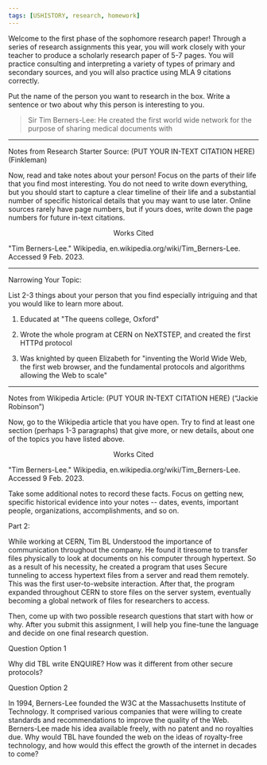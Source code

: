 ```yaml
---
tags: [USHISTORY, research, homework]
---
```


Welcome to the first phase of the sophomore research paper! Through a series of research assignments this year, you will work closely with your teacher to produce a scholarly research paper of 5-7 pages. You will practice consulting and interpreting a variety of types of primary and secondary sources, and you will also practice using MLA 9 citations correctly. 

Put the name of the person you want to research in the box. Write a sentence or two about why this person is interesting to you. 

> Sir Tim Berners-Lee: He created the first world wide network for the purpose of sharing medical documents with 

---
Notes from Research Starter Source: (PUT YOUR IN-TEXT CITATION HERE) (Finkleman)


Now, read and take notes about your person! Focus on the parts of their life that you find most interesting. You do not need to write down everything, but you should start to capture a clear timeline of their life and a substantial number of specific historical details that you may want to use later. Online sources rarely have page numbers, but if yours does, write down the page numbers for future in-text citations. 

  
<center>Works Cited</center>

"Tim Berners-Lee." Wikipedia, en.wikipedia.org/wiki/Tim_Berners-Lee. Accessed 9 Feb. 2023.

---


Narrowing Your Topic:

List 2-3 things about your person that you find especially intriguing and that you would like to learn more about. 

  

1. Educated at "The queens college, Oxford"

  

2. Wrote the whole program at CERN on NeXTSTEP, and created the first HTTPd protocol

  

3. Was knighted by queen Elizabeth for "inventing the World Wide Web, the first web browser, and the fundamental protocols and algorithms allowing the Web to scale"


---
Notes from Wikipedia Article: (PUT YOUR IN-TEXT CITATION HERE) (“Jackie Robinson”)

Now, go to the Wikipedia article that you have open. Try to find at least one section (perhaps 1-3 paragraphs) that give more, or new details, about one of the topics you have listed above. 

<center>Works Cited</center>

"Tim Berners-Lee." Wikipedia, en.wikipedia.org/wiki/Tim_Berners-Lee. Accessed 9 Feb. 2023.

Take some additional notes to record these facts. Focus on getting new, specific historical evidence into your notes -- dates, events, important people, organizations, accomplishments, and so on. 

Part 2:

While working at CERN, Tim BL Understood the importance of communication throughout the company. He found it tiresome to transfer files physically to look at documents on his computer through hypertext. So as a result of his necessity, he created a program that uses Secure tunneling to access hypertext files from a server and read them remotely. This was the first user-to-website interaction. After that, the program expanded throughout CERN to store files on the server system, eventually becoming a global network of files for researchers to access.



Then, come up with two possible research questions that start with how or why. After you submit this assignment, I will help you fine-tune the language and decide on one final research question. 

Question Option 1 

Why did TBL write ENQUIRE? How was it different from other secure protocols?

Question Option 2

In 1994, Berners-Lee founded the W3C at the Massachusetts Institute of Technology. It comprised various companies that were willing to create standards and recommendations to improve the quality of the Web. Berners-Lee made his idea available freely, with no patent and no royalties due. Why would TBL have founded the web on the ideas of royalty-free technology, and how would this effect the growth of the internet in decades to come?
